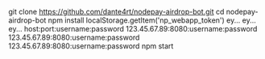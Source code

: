 git clone https://github.com/dante4rt/nodepay-airdrop-bot.git
cd nodepay-airdrop-bot
npm install
localStorage.getItem('np_webapp_token')
ey...
ey...
ey...
host:port:username:password
123.45.67.89:8080:username:password
123.45.67.89:8080:username:password
123.45.67.89:8080:username:password
npm start

